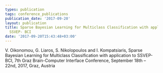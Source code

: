 ```yaml
---
types: publication
tags: conference_publications
publication_date: '2017-09-20'
layout: publication
title: Sparse Bayesian Learning for Multiclass Classification with application to
  SSVEP- BCI
date: '2017-09-20T15:43:48+03:00'
---
```

<p>V. Oikonomou, G. Liaros, S. Nikolopoulos and I. Kompatsiaris, Sparse Bayesian Learning for Multiclass Classification with application to SSVEP- BCI, 7th Graz Brain-Computer Interface Conference, September 18th – 22nd, 2017, Graz, Austria</p>
